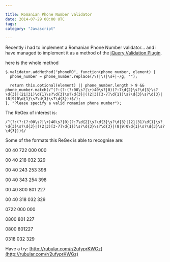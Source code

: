 ```yaml
---

title: Romanian Phone Number validator
date: 2014-07-29 00:00 UTC
tags: 
category: "Javascript" 

---
```


Recently i had to implement a Romanian Phone Number validator… and i have managed to implement it as a method of the [jQuery Validation Plugin](http://jqueryvalidation.org/).

here is the whole method

    $.validator.addMethod("phoneRO", function(phone_number, element) {
      phone_number = phone_number.replace(/\(|\)|\s+|-/g, "");

      return this.optional(element) || phone_number.length > 9 &&
    phone_number.match(/^(?:(?:(?:00\s?|\+)40\s?|0)(?:7\d{2}\s?\d{3}\s?\d{3}|(21|31)\d{1}\s?\d{3}\s?\d{3}|((2|3)[3-7]\d{1})\s?\d{3}\s?\d{3}|(8|9)0\d{1}\s?\d{3}\s?\d{3}))$/);
    }, "Please specify a valid romanian phone number");

The ReGex of interest is:

    /^(?:(?:(?:00\s?|\+)40\s?|0)(?:7\d{2}\s?\d{3}\s?\d{3}|(21|31)\d{1}\s?\d{3}\s?\d{3}|((2|3)[3-7]\d{1})\s?\d{3}\s?\d{3}|(8|9)0\d{1}\s?\d{3}\s?\d{3}))$/

Some of the formats this ReGex is able to recognise are:

00 40 722 000 000

00 40 218 032 329

00 40 243 253 398

00 40 343 254 398

00 40 800 801 227

00 40 318 032 329

0722 000 000

0800 801 227

0800 801227

0318 032 329

Have a try: [http://rubular.com/r/2ufyprKWGz](http://rubular.com/r/2ufyprKWGz)
